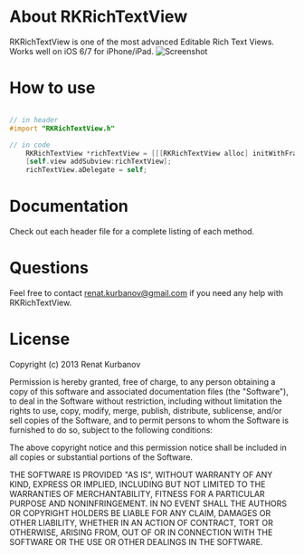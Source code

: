 # About RKRichTextView
RKRichTextView is one of the most advanced Editable Rich Text Views.
Works well on iOS 6/7 for iPhone/iPad.
![Screenshot](https://github.com/ren6/RKRichTextView/raw/master/screen.png)
# How to use

``` objective-c

// in header
#import "RKRichTextView.h"

// in code
	RKRichTextView *richTextView = [[[RKRichTextView alloc] initWithFrame:CGRectMake(20, 100, self.view.frame.size.width-40, 200)] autorelease];
	[self.view addSubview:richTextView];
	richTextView.aDelegate = self;
```

# Documentation
Check out each header file for a complete listing of each method.

# Questions
Feel free to contact renat.kurbanov@gmail.com if you need any help with RKRichTextView.

# License
Copyright (c) 2013 Renat Kurbanov

Permission is hereby granted, free of charge, to any person obtaining a copy
of this software and associated documentation files (the "Software"), to deal
in the Software without restriction, including without limitation the rights
to use, copy, modify, merge, publish, distribute, sublicense, and/or sell
copies of the Software, and to permit persons to whom the Software is
furnished to do so, subject to the following conditions:

The above copyright notice and this permission notice shall be included in
all copies or substantial portions of the Software.

THE SOFTWARE IS PROVIDED "AS IS", WITHOUT WARRANTY OF ANY KIND, EXPRESS OR
IMPLIED, INCLUDING BUT NOT LIMITED TO THE WARRANTIES OF MERCHANTABILITY,
FITNESS FOR A PARTICULAR PURPOSE AND NONINFRINGEMENT. IN NO EVENT SHALL THE
AUTHORS OR COPYRIGHT HOLDERS BE LIABLE FOR ANY CLAIM, DAMAGES OR OTHER
LIABILITY, WHETHER IN AN ACTION OF CONTRACT, TORT OR OTHERWISE, ARISING FROM,
OUT OF OR IN CONNECTION WITH THE SOFTWARE OR THE USE OR OTHER DEALINGS IN
THE SOFTWARE.
